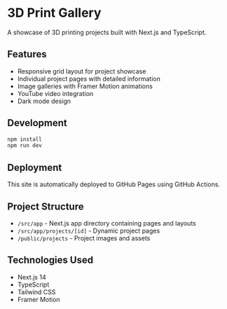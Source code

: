 # 3D Print Gallery

A showcase of 3D printing projects built with Next.js and TypeScript.

## Features

- Responsive grid layout for project showcase
- Individual project pages with detailed information
- Image galleries with Framer Motion animations
- YouTube video integration
- Dark mode design

## Development

```bash
npm install
npm run dev
```

## Deployment

This site is automatically deployed to GitHub Pages using GitHub Actions.

## Project Structure

- `/src/app` - Next.js app directory containing pages and layouts
- `/src/app/projects/[id]` - Dynamic project pages
- `/public/projects` - Project images and assets

## Technologies Used

- Next.js 14
- TypeScript
- Tailwind CSS
- Framer Motion
